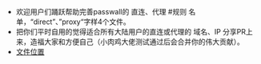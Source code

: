 * 欢迎用户们踊跃帮助完善passwall的 直连、代理 #规则 名单，“direct”、”proxy“字样4个文件。           
* 把你们平时自用的觉得适合所有大陆用户的直连或代理的 域名、IP 分享PR上来，造福大家和方便自己（小肉鸡大佬测试通过后会合并你的伟大贡献）。                
* [文件位置](https://github.com/xiaorouji/openwrt-passwall/tree/main/luci-app-passwall/root/usr/share/passwall/rules)                 

